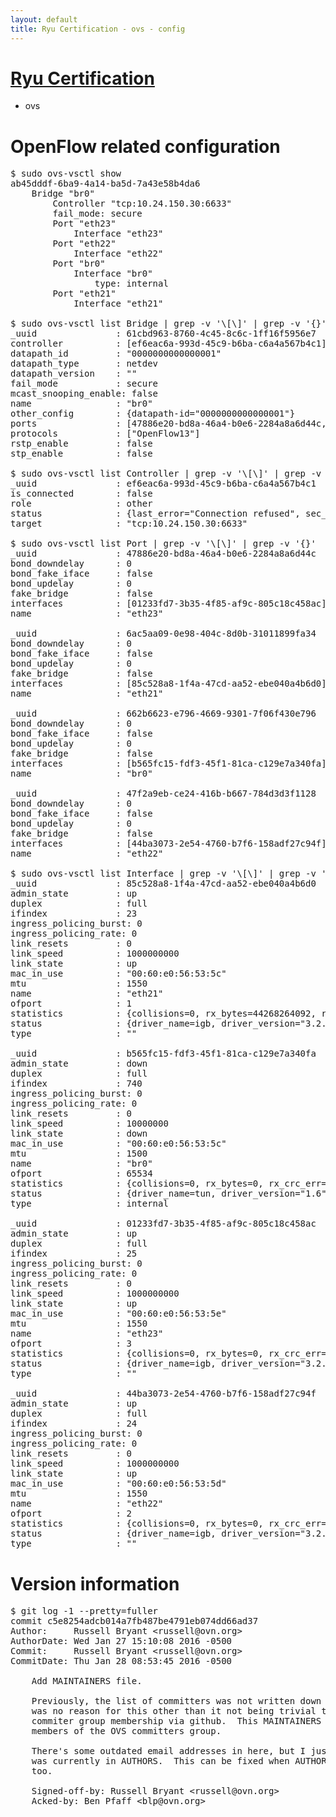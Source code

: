 ```yaml
---
layout: default
title: Ryu Certification - ovs - config
---
```

# [Ryu Certification](http://osrg.github.io/ryu/certification.html)
* ovs 

# OpenFlow related configuration
<pre>
$ sudo ovs-vsctl show
ab45dddf-6ba9-4a14-ba5d-7a43e58b4da6
    Bridge "br0"
        Controller "tcp:10.24.150.30:6633"
        fail_mode: secure
        Port "eth23"
            Interface "eth23"
        Port "eth22"
            Interface "eth22"
        Port "br0"
            Interface "br0"
                type: internal
        Port "eth21"
            Interface "eth21"

$ sudo ovs-vsctl list Bridge | grep -v '\[\]' | grep -v '{}'
_uuid               : 61cbd963-8760-4c45-8c6c-1ff16f5956e7
controller          : [ef6eac6a-993d-45c9-b6ba-c6a4a567b4c1]
datapath_id         : "0000000000000001"
datapath_type       : netdev
datapath_version    : "<built-in>"
fail_mode           : secure
mcast_snooping_enable: false
name                : "br0"
other_config        : {datapath-id="0000000000000001"}
ports               : [47886e20-bd8a-46a4-b0e6-2284a8a6d44c, 47f2a9eb-ce24-416b-b667-784d3d3f1128, 662b6623-e796-4669-9301-7f06f430e796, 6ac5aa09-0e98-404c-8d0b-31011899fa34]
protocols           : ["OpenFlow13"]
rstp_enable         : false
stp_enable          : false

$ sudo ovs-vsctl list Controller | grep -v '\[\]' | grep -v '{}'
_uuid               : ef6eac6a-993d-45c9-b6ba-c6a4a567b4c1
is_connected        : false
role                : other
status              : {last_error="Connection refused", sec_since_connect="667", sec_since_disconnect="4", state=BACKOFF}
target              : "tcp:10.24.150.30:6633"

$ sudo ovs-vsctl list Port | grep -v '\[\]' | grep -v '{}'
_uuid               : 47886e20-bd8a-46a4-b0e6-2284a8a6d44c
bond_downdelay      : 0
bond_fake_iface     : false
bond_updelay        : 0
fake_bridge         : false
interfaces          : [01233fd7-3b35-4f85-af9c-805c18c458ac]
name                : "eth23"

_uuid               : 6ac5aa09-0e98-404c-8d0b-31011899fa34
bond_downdelay      : 0
bond_fake_iface     : false
bond_updelay        : 0
fake_bridge         : false
interfaces          : [85c528a8-1f4a-47cd-aa52-ebe040a4b6d0]
name                : "eth21"

_uuid               : 662b6623-e796-4669-9301-7f06f430e796
bond_downdelay      : 0
bond_fake_iface     : false
bond_updelay        : 0
fake_bridge         : false
interfaces          : [b565fc15-fdf3-45f1-81ca-c129e7a340fa]
name                : "br0"

_uuid               : 47f2a9eb-ce24-416b-b667-784d3d3f1128
bond_downdelay      : 0
bond_fake_iface     : false
bond_updelay        : 0
fake_bridge         : false
interfaces          : [44ba3073-2e54-4760-b7f6-158adf27c94f]
name                : "eth22"

$ sudo ovs-vsctl list Interface | grep -v '\[\]' | grep -v '{}'
_uuid               : 85c528a8-1f4a-47cd-aa52-ebe040a4b6d0
admin_state         : up
duplex              : full
ifindex             : 23
ingress_policing_burst: 0
ingress_policing_rate: 0
link_resets         : 0
link_speed          : 1000000000
link_state          : up
mac_in_use          : "00:60:e0:56:53:5c"
mtu                 : 1550
name                : "eth21"
ofport              : 1
statistics          : {collisions=0, rx_bytes=44268264092, rx_crc_err=0, rx_dropped=0, rx_errors=0, rx_frame_err=0, rx_over_err=0, rx_packets=29572421, tx_bytes=0, tx_dropped=0, tx_errors=0, tx_packets=0}
status              : {driver_name=igb, driver_version="3.2.10-k", firmware_version="2.10-9"}
type                : ""

_uuid               : b565fc15-fdf3-45f1-81ca-c129e7a340fa
admin_state         : down
duplex              : full
ifindex             : 740
ingress_policing_burst: 0
ingress_policing_rate: 0
link_resets         : 0
link_speed          : 10000000
link_state          : down
mac_in_use          : "00:60:e0:56:53:5c"
mtu                 : 1500
name                : "br0"
ofport              : 65534
statistics          : {collisions=0, rx_bytes=0, rx_crc_err=0, rx_dropped=0, rx_errors=0, rx_frame_err=0, rx_over_err=0, rx_packets=0, tx_bytes=0, tx_dropped=0, tx_errors=0, tx_packets=0}
status              : {driver_name=tun, driver_version="1.6", firmware_version="N/A"}
type                : internal

_uuid               : 01233fd7-3b35-4f85-af9c-805c18c458ac
admin_state         : up
duplex              : full
ifindex             : 25
ingress_policing_burst: 0
ingress_policing_rate: 0
link_resets         : 0
link_speed          : 1000000000
link_state          : up
mac_in_use          : "00:60:e0:56:53:5e"
mtu                 : 1550
name                : "eth23"
ofport              : 3
statistics          : {collisions=0, rx_bytes=0, rx_crc_err=0, rx_dropped=0, rx_errors=0, rx_frame_err=0, rx_over_err=0, rx_packets=0, tx_bytes=7872423000, tx_dropped=0, tx_errors=0, tx_packets=5248282}
status              : {driver_name=igb, driver_version="3.2.10-k", firmware_version="2.10-9"}
type                : ""

_uuid               : 44ba3073-2e54-4760-b7f6-158adf27c94f
admin_state         : up
duplex              : full
ifindex             : 24
ingress_policing_burst: 0
ingress_policing_rate: 0
link_resets         : 0
link_speed          : 1000000000
link_state          : up
mac_in_use          : "00:60:e0:56:53:5d"
mtu                 : 1550
name                : "eth22"
ofport              : 2
statistics          : {collisions=0, rx_bytes=0, rx_crc_err=0, rx_dropped=0, rx_errors=0, rx_frame_err=0, rx_over_err=0, rx_packets=0, tx_bytes=30119743950, tx_dropped=0, tx_errors=0, tx_packets=20107178}
status              : {driver_name=igb, driver_version="3.2.10-k", firmware_version="2.10-9"}
type                : ""
</pre>

# Version information
<pre>
$ git log -1 --pretty=fuller
commit c5e8254adcb014a7fb487be4791eb074dd66ad37
Author:     Russell Bryant &lt;russell@ovn.org&gt;
AuthorDate: Wed Jan 27 15:10:08 2016 -0500
Commit:     Russell Bryant &lt;russell@ovn.org&gt;
CommitDate: Thu Jan 28 08:53:45 2016 -0500

    Add MAINTAINERS file.
    
    Previously, the list of committers was not written down publicly.  There
    was no reason for this other than it not being trivial to expose the
    commiter group membership via github.  This MAINTAINERS file lists the
    members of the OVS committers group.
    
    There's some outdated email addresses in here, but I just copied what
    was currently in AUTHORS.  This can be fixed when AUTHORS gets fixed,
    too.
    
    Signed-off-by: Russell Bryant &lt;russell@ovn.org&gt;
    Acked-by: Ben Pfaff &lt;blp@ovn.org&gt;
</pre>
